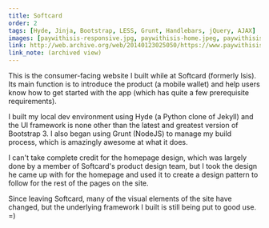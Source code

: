 ```yaml
---
title: Softcard
order: 2
tags: [Hyde, Jinja, Bootstrap, LESS, Grunt, Handlebars, jQuery, AJAX]
images: [paywithisis-responsive.jpg, paywithisis-home.jpeg, paywithisis-get-started.jpeg, paywithisis-learn.jpeg]
link: http://web.archive.org/web/20140123025050/https://www.paywithisis.com/
link_note: (archived view)
---
```


This is the consumer-facing website I built while at Softcard (formerly Isis).  Its main function is to introduce the product (a mobile wallet) and help users know how to get started with the app (which has quite a few prerequisite requirements).

I built my local dev environment using Hyde (a Python clone of Jekyll) and the UI framework is none other than the latest and greatest version of Bootstrap 3.  I also began using Grunt (NodeJS) to manage my build process, which is amazingly awesome at what it does.

I can't take complete credit for the homepage design, which was largely done by a member of Softcard's product design team, but I took the design he came up with for the homepage and used it to create a design pattern to follow for the rest of the pages on the site.

Since leaving Softcard, many of the visual elements of the site have changed, but the underlying framework I built is still being put to good use. =)
